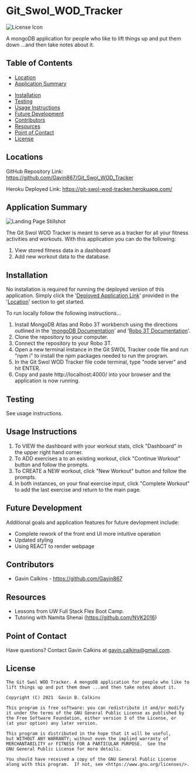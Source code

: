 # Git_Swol_WOD_Tracker

![License Icon](https://img.shields.io/badge/license-GPL3.0-informational.svg)

A mongoDB application for people who like to lift things up and put them down ...and then take notes about it.

## Table of Contents

- [Location](#locations)
- [Application Summary](#application-summary)
<!-- - [Demo](#demo) -->
- [Installation](#installation)
- [Testing](#testing)
- [Usage Instructions](#usage-instructions)
- [Future Development](#future-development)
- [Contributors](#contributors)
- [Resources](#resources)
- [Point of Contact](#point-of-contact)
- [License](#license)

## Locations

GitHub Repository Link: https://github.com/Gavin867/Git_Swol_WOD_Tracker

Heroku Deployed Link: https://git-swol-wod-tracker.herokuapp.com/

## Application Summary

![Landing Page Stillshot](https://github.com/Gavin867/Git_Swol_WOD_Tracker/blob/public/assets/images/main-menu.png)

The Git Swol WOD Tracker is meant to serve as a tracker for all your fitness activities and workouts. With this application you can do the following:

1. View stored fitness data in a dashboard
2. Add new workout data to the database.

<!-- ## Demo

Click [here]()

Click [here]()

Other useful [link]()
 -->
## Installation

No installation is required for running the deployed version of this application. Simply click the '[Deployed Application Link]()' provided in the '[Location](#location)' section to get started.

To run locally follow the following instructions...
1. Install MongoDB Atlas and Robo 3T workbench using the directions outlined in the '[mongoDB Documentation](https://docs.mongodb.com/manual/installation/)' and '[Robo 3T Documentation](https://robomongo.org/)'.
2. Clone the repository to your computer.
3. Connect the repository to your Robo 3T.
4. Open a new terminal instance in the Git SWOL Tracker code file and run "npm i" to install the npm packages needed to run the program.
5. In the Git Swol WOD Tracker file code terminal, type "node server" and hit ENTER.
6. Copy and paste http://localhost:4000/ into your browser and the application is now running.

## Testing

See usage instructions.

## Usage Instructions

1. To VIEW the dashboard with your workout stats, click "Dashboard" in the upper right hand corner.
2. To ADD exercises a to an existing workout, click "Continue Workout" button and follow the prompts.
3. To CREATE a NEW workout, click "New Workout" button and follow the prompts.
4. In both instances, on your final exercise input, click "Complete Workout" to add the last exercise and return to the main page.

## Future Development

Additional goals and application features for future devlopment include:

- Complete rework of the front end UI more intuitive operation
- Updated styling
- Using REACT to render webpage

## Contributors

- Gavin Calkins - https://github.com/Gavin867

## Resources

- Lessons from UW Full Stack Flex Boot Camp.
- Tutoring with Namita Shenai (https://github.com/NVK2016)


## Point of Contact

Have questions? Contact Gavin Calkins at [gavin.calkins@gmail.com](mailto:gavin.calkins@gmail.com?subject=Hi%20Gavin!%20I%20have%20a%20question%20about%20The%20Git%20Swol%20WOD%20Tracker!).
 
## License

    The Git Swol WOD Tracker. A mongoDB application for people who like to lift things up and put them down ...and then take notes about it.

    Copyright (C) 2021  Gavin B. Calkins 

    This program is free software: you can redistribute it and/or modify
    it under the terms of the GNU General Public License as published by
    the Free Software Foundation, either version 3 of the License, or
    (at your option) any later version.

    This program is distributed in the hope that it will be useful,
    but WITHOUT ANY WARRANTY; without even the implied warranty of
    MERCHANTABILITY or FITNESS FOR A PARTICULAR PURPOSE.  See the
    GNU General Public License for more details.

    You should have received a copy of the GNU General Public License
    along with this program.  If not, see <https://www.gnu.org/licenses/>.